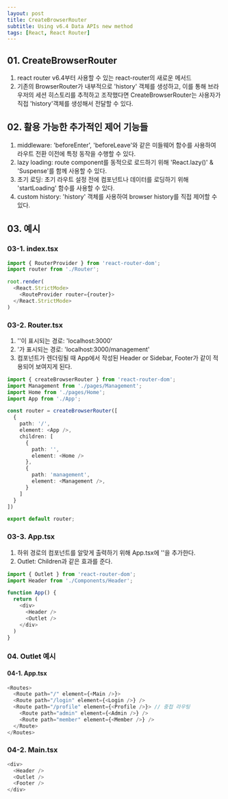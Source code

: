 ```yaml
---
layout: post
title: CreateBrowserRouter
subtitle: Using v6.4 Data APIs new method
tags: [React, React Router]
---
```


## 01. CreateBrowserRouter

 1. react router v6.4부터 사용할 수 있는 react-router의 새로운 메서드
 2. 기존의 BrowserRouter가 내부적으로 'history' 객체를 생성하고, 이를 통해 브라우저의 세션 히스토리를 추적하고 조작했다면 CreateBrowserRouter는 사용자가 직접 'history'객체를 생성해서 전달할 수 있다.

## 02. 활용 가능한 추가적인 제어 기능들

1. middleware: 'beforeEnter', 'beforeLeave'와 같은 미들웨어 함수를 사용하여 라우트 전환 이전에 특정 동작을 수행할 수 있다.
2. lazy loading: route component를 동적으로 로드하기 위해 'React.lazy()' & 'Suspense'를 함께 사용할 수 있다.
3. 초기 로딩: 초기 라우트 설정 전에 컴포넌트나 데이터를 로딩하기 위해 'startLoading' 함수를 사용할 수 있다.
4. custom history: 'history' 객체를 사용하여 browser history를 직접 제어할 수 있다.

## 03. 예시

### 03-1. index.tsx

```TypeScript
import { RouterProvider } from 'react-router-dom';
import router from './Router';

root.render(
  <React.StrictMode>
    <RouteProvider router={router}>
  </React.StrictMode>
)
```

### 03-2. Router.tsx

1. '<Home />'이 표시되는 경로: 'localhost:3000'
2. '<Management />가 표시되는 경로: 'localhost:3000/management'
3. 컴포넌트가 렌더링될 때 App에서 작성된 Header or Sidebar, Footer가 같이 적용되어 보여지게 된다.

```TypeScript
import { createBrowserRouter } from 'react-router-dom';
import Management from './pages/Management';
import Home from './pages/Home';
import App from './App';

const router = createBrowserRouter([
  {
    path: '/',
    element: <App />,
    children: [
      {
        path: '',
        element: <Home />
      },
      {
        path: 'management',
        element: <Management />,
      }
    ]
  }
])

export default router;
```

### 03-3. App.tsx

1. 하위 경로의 컴포넌트를 알맞게 출력하기 위해 App.tsx에 '<Outlet />'을 추가한다.
2. Outlet: Children과 같은 효과를 준다.

```TypeScript
import { Outlet } from 'react-router-dom';
import Header from './Components/Header';

function App() {
  return (
    <div>
      <Header />
      <Outlet />
    </div>
  )
}
```

### 04. Outlet 예시

#### 04-1. App.tsx

```Typescript
<Routes>
  <Route path="/" element={<Main />}>
  <Route path="/login" element={<Login />} />
  <Route path="/profile" element={<Profile />}> // 중첩 라우팅
    <Route path="admin" element={<Admin />} />
    <Route path="member" element={<Member />} />
  </Route>
</Routes>
```

### 04-2. Main.tsx

```TypeScript
<div>
  <Header />
  <Outlet />
  <Footer />
</div>
```